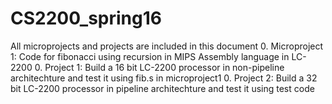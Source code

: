 CS2200_spring16
================
All microprojects and projects are included in this document
0. Microproject 1: Code for fibonacci using recursion in MIPS Assembly language in LC-2200
0. Project 1: Build a 16 bit LC-2200 processor in non-pipeline architechture and test it using fib.s in microproject1
0. Project 2: Build a 32 bit LC-2200 processor in pipeline architechture and test it using test code
